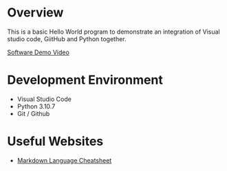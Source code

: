 # Overview

This is a basic Hello World program to demonstrate an integration of Visual studio code, GiitHub and Python together.

[Software Demo Video](http://youtube.link.goes.here)

# Development Environment

* Visual Studio Code
* Python 3.10.7
* Git / Github

# Useful Websites

* [Markdown Language Cheatsheet](https://www.markdownguide.org/cheat-sheet/)